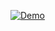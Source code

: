 [![Demo](https://img.youtube.com/vi/MgtOTP4Amgg/mq1.jpg)](https://www.youtube.com/watch?v=MgtOTP4Amgg)
